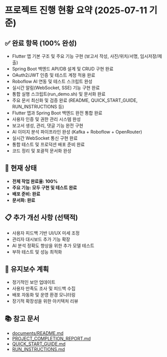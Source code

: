 # 프로젝트 진행 현황 요약 (2025-07-11 기준)

## ✅ 완료 항목 (100% 완성)
- Flutter 앱 기본 구조 및 주요 기능 구현 (보고서 작성, 사진/위치/서명, 임시저장/제출)
- Spring Boot 백엔드 API/DB 설계 및 CRUD 구현 완료
- OAuth2/JWT 인증 및 테스트 계정 적용 완료
- Roboflow AI 연동 및 테스트 스크립트 완성
- 실시간 알림(WebSocket, SSE) 기능 구현 완료
- 통합 실행 스크립트(run_demo.sh) 및 문서화 완료
- 주요 문서 최신화 및 검증 완료 (README, QUICK_START_GUIDE, RUN_INSTRUCTIONS 등)
- Flutter 앱과 Spring Boot 백엔드 완전 통합 완료
- 사용자 인증 및 권한 관리 시스템 완성
- 보고서 생성, 관리, 댓글 기능 완전 구현
- AI 이미지 분석 파이프라인 완성 (Kafka + Roboflow + OpenRouter)
- 실시간 WebSocket 통신 구현 완료
- 통합 테스트 및 프로덕션 배포 준비 완료
- 코드 정리 및 포괄적 문서화 완성

## 🎯 현재 상태
- **전체 작업 완료율: 100%**
- **주요 기능: 모두 구현 및 테스트 완료**
- **배포 준비: 완료**
- **문서화: 완료**

## 📋 추가 개선 사항 (선택적)
- 사용자 피드백 기반 UI/UX 미세 조정
- 관리자 대시보드 추가 기능 확장
- AI 분석 정확도 향상을 위한 추가 모델 테스트
- 부하 테스트 및 성능 최적화

## 📝 유지보수 계획
- 정기적인 보안 업데이트
- 사용자 만족도 조사 및 피드백 수집
- 배포 자동화 및 운영 환경 모니터링
- 장기적 확장성을 위한 아키텍처 리뷰

## 📚 참고 문서
- [documents/README.md](documents/README.md)
- [PROJECT_COMPLETION_REPORT.md](flutter-app/PROJECT_COMPLETION_REPORT.md)
- [QUICK_START_GUIDE.md](QUICK_START_GUIDE.md)
- [RUN_INSTRUCTIONS.md](RUN_INSTRUCTIONS.md)
